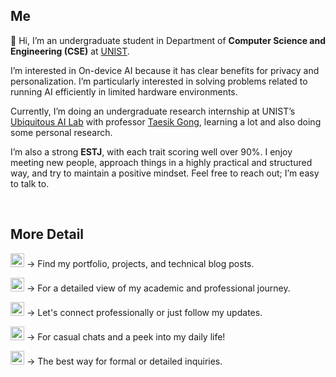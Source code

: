 ## Me

👋 Hi, I’m an undergraduate student in Department of **Computer Science and Engineering (CSE)** at [UNIST](https://www.unist.ac.kr/).  

I’m interested in On-device AI because it has clear benefits for privacy and personalization.
I’m particularly interested in solving problems related to running AI efficiently in limited hardware environments.  

Currently, I’m doing an undergraduate research internship at UNIST’s <a href="https://sites.google.com/view/uailab/home/">Ubiquitous AI Lab</a> with professor <a href="https://taesikgong.com/">Taesik Gong</a>, learning a lot and also doing some personal research.  

I’m also a strong **ESTJ**, with each trait scoring well over 90%. I enjoy meeting new people, approach things in a highly practical and structured way, and try to maintain a positive mindset. Feel free to reach out; I’m easy to talk to.  

<br>

## More Detail
<!-- <a href="https://github.com/hoonably"><img src="https://img.shields.io/badge/-Github-181717?style=flat&logo=GitHub&logoColor=white&" style="height: 25px; display: inline-block;"></a> -->
<a href="https://hoonably.github.io/"><img src="https://img.shields.io/badge/Website-143055?style=flat&logo=apachespark&logoColor=white&" style="height: 22px; display: inline-block;"></a>
→ Find my portfolio, projects, and technical blog posts.

<a href="https://drive.google.com/file/d/1I9_mLarky-ie7kCpFxayDdNngEZmmGyG/view?usp=sharing"><img src="https://img.shields.io/badge/CV-111111?style=flat&logo=readdotcv&logoColor=white&" style="height: 22px; display: inline-block;"></a>
→ For a detailed view of my academic and professional journey.

<a href="https://www.linkedin.com/in/hoonably"><img src="https://img.shields.io/badge/LinkedIn-0A66C2?style=flat&logo=lerna&logoColor=white&" style="height: 22px; display: inline-block;"></a>
→ Let's connect professionally or just follow my updates.

<a href="https://www.instagram.com/hoonably"><img src="https://img.shields.io/badge/Instagram-E4405F?style=flat&logo=instagram&logoColor=white&" style="height: 22px; display: inline-block;"></a>
→ For casual chats and a peek into my daily life!

<a href="mailto:hoonably@unist.ac.kr"><img src="https://img.shields.io/badge/Email-D14836?style=flat&logo=gmail&logoColor=white" style="height: 22px; display: inline-block;"></a>
→ The best way for formal or detailed inquiries.

<!--

<br>

## EXPERIENCE

<img src="/images/UAI_logo2.png" width="150" alt="UAI Logo"/>

**[UAI Lab](https://sites.google.com/view/uailab/home?authuser=0)** – <i>Ulsan, Republic of Korea</i>  
Undergraduate Research Intern, Republic of Korea  
Supervisor: Prof. Taesik Gong  
2025.01 – Present  
- Research on On-Device AI, Human-Centered AI, Adaptive & Personalized AI
- Presented and discussed recent papers on cutting-edge AI research
- Authored and submitted a paper to a top-tier CS conference


<br>

<img src="/images/Topmath.png" width="150" alt="Topmath Logo"/>

**Topmath** – <i>Incheon, Republic of Korea</i>  
Math Instructor  
2021.07 – 2024.07
- Served as a full-time instructor for multiple classes of students aged 14-19
- Taught 30+ students over 3 years with personalized, level-based instruction
- Planned lessons and monitored progress to support measurable academic growth

<br><br>

## EDUCATION

<img src="/images/UNIST_logo.png" width="150" alt="UNIST Logo"/>

**[UNIST](https://www.unist.ac.kr/)** – <i>Ulsan, Republic of Korea</i>  
B.S. in Computer Science and Engineering (CSE)  
2020.03 – Present  
- Academic Excellence Award - GPA 4.0+/4.3 (Fall 2024, Spring 2025)
- Clubs: EarthCops (Soccer), Unplugged (Band)

<br><br>

## PUBLICATIONS
“Topic : Efficient AI Agent”  
Mingyu Kim, Jeonghoon Park, Hojun Lee, Taesik Gong  
Under review at a top-tier conference  

<br><br>

## PROJECTS

**Pintos Project** <i style="float: right; color: #828282;">2025.03 – 2025.06</i>  
Implemented core OS components based on Stanford’s Pintos project: thread scheduling, system
calls, user programs, virtual memory, and extensible file system with indexed allocation  
Completed as a two-person team project for an operating systems course  
<a href="https://web.stanford.edu/class/cs140/projects/pintos/pintos.html">Manual</a> / <a href="https://github.com/hoonably/pintos">Github Repo</a>

<br>

**Traveling Salesman Problem (TSP) Solver** <i style="float: right; color: #828282;">2025.05 – 2025.06</i>  
Designed and implemented classical TSP algorithms (Held-Karp, MST, Greedy) and a novel
MCMF-based heuristic  
Evaluated solution quality and runtime on diverse datasets  
<a href="https://hoonably.github.io/traveling-salesman">PDF</a> / <a href="https://github.com/hoonably/traveling-salesman">Github Repo</a>

<br>

**Sorting Algorithm Analysis** <i style="float: right; color: #828282;">2025.04 – 2025.04</i>  
Implemented and benchmarked 12 sorting algorithms under various input conditions  
Analyzed performance, stability, and memory usage  
<a href="https://hoonably.github.io/sorting-project/">PDF</a> / <a href="https://github.com/hoonably/Sorting-Project">Github Repo</a>

<br>

**TinyLLM - UAI Lab**  <i style="float: right; color: #828282;">2025.01 – 2025.02</i>  
Explored LLM architectures optimized for resource-constrained environments  
Analyzed accuracy and inference time on evaluation sets  
<a href="https://foil-plant-837.notion.site/tinyllm">Notion</a> / <a href="https://github.com/hoonably/TinyLLM">Github Repo</a>  

<br><br>

## TEACHING
**Teaching Assistant (TA)**  
- Project-Based Learning (PBL), Gyeongnam AI Novatus Academia (6th), 2025.06 - 2025.09
- AI Theory Education, Ulsan AI Novatus Academia (8th), 2025.07
- Theory Education, LG Electronics Living DX Course, 2025.07
- AI Theory Education, Gyeongnam AI Novatus Academia (6th), 2025.05
- Project-Based Learning (PBL), LG Electronics Living DX Course, 2025.02 - 2025.03
- AI Theory Education, LG Electronics Living DX Course, 2025.01

<br><br>

## PROBLEM SOLVING
**Baekjoon Online Judge**  
Best Ranking: #576 (Top 0.38%)  
Longest Streak: 366 Days (2023.12 - 2024.12)  
Total Solved: 1000+ Problems  
Primary Language: C++  
<a href="https://solved.ac/hoonably" target="_blank">solved.ac profile</a> /
<a href="https://github.com/hoonably/PS" target="_blank">PS codes repo</a> /
<a href="https://github.com/hoonably/algorithm" target="_blank">Algorithm repo</a>

<a href="https://solved.ac/hoonably" style="margin-right: 10px;" target="_blank">
  <img src="http://mazassumnida.wtf/api/v2/generate_badge?boj=hoonably" alt="Solved.ac 프로필" style="display: inline-block;">
</a>
<a href="https://solved.ac/hoonably" target="_blank">
  <img src="http://mazandi.herokuapp.com/api?handle=hoonably&theme=dark" alt="mazandi profile" style="display: inline-block;">
</a> 

<br>

**Contest**  
<a href="https://icpckorea.org/2024-seoul/preliminary">ICPC 2024 Seoul Preliminary Contest</a> - 201st  
<a href="https://github.com/user-attachments/assets/97edb7e4-69f2-4c7d-bcd8-40ac526ae9a1">UDPC 2025 Senior Division</a> - 11th  

<br><br> -->

